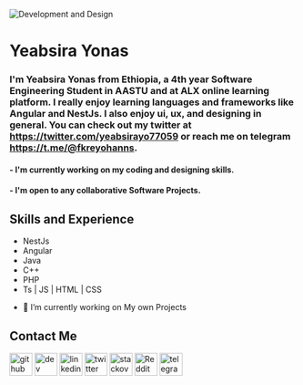 ![Development and Design](https://yabulala432.github.io/portfolio/banner.png)

# Yeabsira Yonas
### I'm Yeabsira Yonas from Ethiopia, a 4th year Software Engineering Student in AASTU and at ALX online learning platform. I really enjoy learning languages and frameworks like Angular and NestJs. I also enjoy ui, ux, and designing in general. You can check out my twitter at https://twitter.com/yeabsirayo77059 or reach me on telegram https://t.me/@fkreyohanns.

#### - I'm currently working on my coding and designing skills.
#### - I'm open to any collaborative Software Projects.

## Skills and Experience 
* NestJs
* Angular
* Java
* C++
* PHP
* Ts | JS | HTML | CSS

- 🔭 I’m currently working on My own Projects 

## Contact Me
[<img src='https://cdn.jsdelivr.net/npm/simple-icons@3.0.1/icons/github.svg' alt='github' height='40'>](https://github.com/yabulala432)  [<img src='https://cdn.jsdelivr.net/npm/simple-icons@3.0.1/icons/dev-dot-to.svg' alt='dev' height='40'>](https://dev.to/https://dev.to/yabulala432)  [<img src='https://cdn.jsdelivr.net/npm/simple-icons@3.0.1/icons/linkedin.svg' alt='linkedin' height='40'>](https://www.linkedin.com/in/yeabsira-yeabsira-251a91262/)  [<img src='https://cdn.jsdelivr.net/npm/simple-icons@3.0.1/icons/twitter.svg' alt='twitter' height='40'>](https://twitter.com/@yeabsirayo77059)  [<img src='https://cdn.jsdelivr.net/npm/simple-icons@3.0.1/icons/stackoverflow.svg' alt='stackoverflow' height='40'>](https://stackoverflow.com/users/https://stackexchange.com/users/28471834/yeabsira-yonas)  [<img src='https://cdn.jsdelivr.net/npm/simple-icons@3.0.1/icons/reddit.svg' alt='Reddit' height='40'>](https://www.reddit.com/user/YeabsiraYonas)  [<img src='https://cdn.jsdelivr.net/npm/simple-icons@3.0.1/icons/telegram.svg' alt='telegram' height='40'>](@fkreyohanns)  

